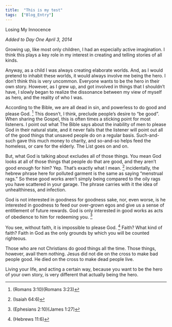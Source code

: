 ```yaml
---
title:  "This is my test"
tags:  ["Blog_Entry"]
---
```


Losing My Innocence

*Added to Day One April 3, 2014*

Growing up, like most only children, I had an especially active imagination. I think this plays a key role in my interest in creating and telling stories of all kinds.

Anyway, as a child I was always creating elaborate worlds. And, as I would pretend to inhabit these worlds, it would always involve me being the hero. I don’t think this is very uncommon. Everyone wants to be the hero in their own story. However, as I grew up, and got involved in things that I shouldn’t have, I slowly began to realize the dissonance between my view of myself as hero, and the reality of who I was.

According to the Bible, we are all dead in sin, and powerless to do good and please God. [^fn1]  This doesn’t, I think, preclude people’s desire to “be good”. When sharing the Gospel, this is often times a sticking point for most listeners. I point out what The Bible says about the inability of men to please God in their natural state, and it never fails that the listener will point out all of the good things that unsaved people do on a regular basis. Such-and-such gave this much money to charity, and so-and-so helps feed the homeless, or care for the elderly. The List goes on and on.

[^fn1]:(Romans 3:10)(Romans 3:23)

But, what God is talking about excludes all of those things. You mean God looks at all of those things that people do that are good, and they aren’t good enough for him? Yep. That’s exactly what I mean. [^fn2] incidentally, the hebrew phrase here for polluted garment is the same as saying “menstrual rags.” So these good works aren’t simply being compared to the oily rags you have scattered in your garage. The phrase carries with it the idea of unhealthiness, and infection.

[^fn2]:(Isaiah 64:6)

God is not interested in goodness for goodness sake, nor, even worse, is he interested in goodness to feed our over-grown egos and give us a sense of entitlement of future rewards. God is only interested in good works as acts of obedience to him for redeeming you. [^fn3]

[^fn3]:(Ephesians 2:10)(James 1:27)

You see, without faith, it is impossible to please God. [^fn4] Faith? What kind of faith? Faith in God as the only grounds by which you will be counted righteous.

[^fn4]:(Hebrews 11:6)

Those who are not Christians do good things all the time. Those things, however, avail them nothing. Jesus did not die on the cross to make bad people good. He died on the cross to make dead people live.

Living your life, and acting a certain way, because you want to be the hero of your own story, is very different that actually being the hero.



